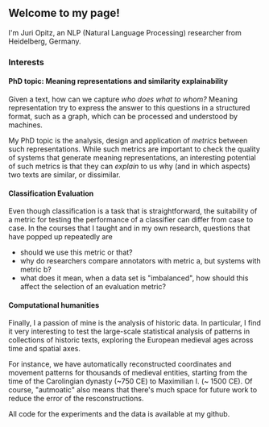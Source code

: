 ## Welcome to my page!

I'm Juri Opitz, an NLP (Natural Language Processing) researcher from Heidelberg, Germany.

### Interests

#### PhD topic: Meaning representations and similarity explainability

Given a text, how can we capture *who does what to whom?* Meaning representation try to express the answer to this questions in a structured format, such as a graph, which can be processed and understood by machines.

My PhD topic is the analysis, design and application of *metrics* between such representations. While such metrics are important to check the quality of systems that generate meaning representations, an interesting potential of such metrics is that they can *explain* to us why (and in which aspects) two texts are similar, or dissimilar. 

#### Classification Evaluation

Even though classification is a task that is straightforward, the suitability of a metric for testing the performance of a classifier can differ from case to case. In the courses that I taught and in my own research, questions that have popped up repeatedly are

- should we use this metric or that?
- why do researchers compare annotators with metric a, but systems with metric b?
- what does it mean, when a data set is "imbalanced", how should this affect the selection of an evaluation metric?

#### Computational humanities

Finally, I a passion of mine is the analysis of historic data. In particular, I find it very interesting to test the large-scale statistical analysis of patterns in collections of historic texts, exploring the European medieval ages across time and spatial axes.

For instance, we have automatically reconstructed coordinates and movement patterns for thousands of medieval entities, starting from the time of the Carolingian dynasty (~750 CE) to Maximilian I. (~ 1500 CE). Of course, "autmoatic" also means that there's much space for future work to reduce the error of the resconstructions.

All code for the experiments and the data is available at my github.

